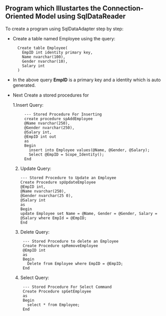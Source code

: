 ## Program which Illustartes the Connection-Oriented Model using SqlDataReader

To create a program using SqlDataAdapter step by step:

- Create a table named Employee using the query:  

        Create table Employee(
          EmpID int identity primary key, 
          Name nvarchar(100),
          Gender nvarchar(10),
          Salary int
        )
- In the above query **EmpID** is a primary key and a identity which is auto generated.

- Next Create a stored procedures for

    1.Insert Query:
    
           --- Stored Procedure For Inserting
           create procedure spAddEmployee
           @Name nvarchar(250),
           @Gender nvarchar(250),
           @Salary int,
           @EmpID int out
           as 
           Begin
             insert into Employee values(@Name, @Gender, @Salary);
             Select @EmpID = Scope_Identity();
           End
    
    2. Update Query:

           --- Stored Procedure to Update an Employee
           Create Procedure spUpdateEmployee
           @EmpID int,
           @Name nvarchar(250),
           @Gender nvarchar(25 0),
           @Salary int
           as
           Begin
           update Employee set Name = @Name, Gender = @Gender, Salary = @Salary where EmpId = @EmpID;
           End
      
  3. Delete Query:
   
          --- Stored Procedure to delete an Employee
          Create Procedure spRemoveEmployee
          @EmpID int
          as
          Begin
            Delete from Employee where EmpID = @EmpID;
          End
          
  4. Select Query:
  
          --- Stored Procedure For Select Command
          Create Procedure spGetEmployee
          as
          Begin
            select * from Employee;
          End
